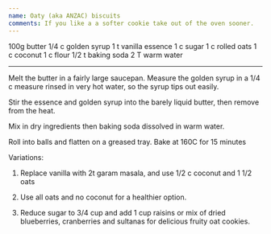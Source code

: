 ```yaml
---
name: Oaty (aka ANZAC) biscuits
comments: If you like a a softer cookie take out of the oven sooner.
---
```


100g butter
1/4 c golden syrup
1 t vanilla essence
1 c sugar
1 c rolled oats
1 c coconut
1 c flour
1/2 t baking soda
2 T warm water

---

Melt the butter in a fairly large saucepan.  Measure the golden syrup in a 1/4 c measure rinsed in very hot water, so the syrup tips out easily.

Stir the essence and golden syrup into the barely liquid butter, then remove from the heat.

Mix in dry ingredients then baking soda dissolved in warm water.

Roll into balls and flatten on a greased tray. 
Bake at 160C for 15 minutes

Variations: 

1. Replace vanilla with 2t garam masala, and use 1/2 c coconut and 1 1/2 oats

2.  Use all oats and no coconut for a healthier option.

3.  Reduce sugar to 3/4 cup and add 1 cup raisins or mix of dried blueberries, cranberries and sultanas for delicious fruity oat cookies.

